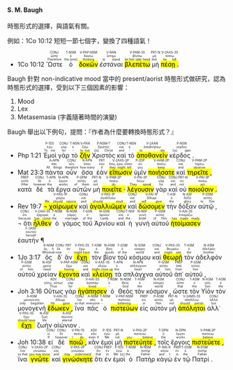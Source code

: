 
#### S. M. Baugh
時態形式的選擇，與語氣有關。

例如：1Co 10:12 短短一節七個字，變換了四種語氣！
- <rt>1Co 10:12</rt> <RUBY><ruby><ruby>Ὥστε<rt>Therefore</rt></ruby><rt>ὥστε</rt></ruby><rt>CONJ</rt></RUBY> <RUBY><ruby><ruby>ὁ<rt>the [one]</rt></ruby><rt>ὁ</rt></ruby><rt>T-NSM</rt></RUBY> <RUBY><ruby><ruby><mark class='ptc'>δοκῶν</mark><rt>thinking</rt></ruby><rt>δοκέω</rt></ruby><rt>V-PAP-NSM</rt></RUBY> <RUBY><ruby><ruby><em>ἑστάναι</em><rt>to stand</rt></ruby><rt>ἵστημι</rt></ruby><rt>V-RAN</rt></RUBY> <RUBY><ruby><ruby><mark class='verb'>βλεπέτω</mark><rt>let him take heed</rt></ruby><rt>βλέπω</rt></ruby><rt>V-PAM-3S</rt></RUBY> <RUBY><ruby><ruby>μὴ<rt>lest</rt></ruby><rt>μή</rt></ruby><rt>PRT-N</rt></RUBY> <RUBY><ruby><ruby><mark class='verb'>πέσῃ .</mark><rt>he fall</rt></ruby><rt>πίπτω</rt></ruby><rt>V-2AAS-3S</rt></RUBY> 

Baugh 針對 non-indicative mood 當中的 present/aorist 時態形式做研究，認為時態形式的選擇，受到以下三個因素的影響：
1) Mood
2) Lex
3) Metasemasia (字義隨著時間的演變)

Baugh 舉出以下例句，提問：『作者為什麼要轉換時態形式？』
- <rt>Php 1:21</rt> <RUBY><ruby><ruby>Ἐμοὶ<rt>To me</rt></ruby><rt>ἐγώ</rt></ruby><rt>P-1DS</rt></RUBY> <RUBY><ruby><ruby>γὰρ<rt>for</rt></ruby><rt>γάρ</rt></ruby><rt>CONJ</rt></RUBY> <RUBY><ruby><ruby>τὸ<rt>-</rt></ruby><rt>ὁ</rt></ruby><rt>T-NSN</rt></RUBY> <RUBY><ruby><ruby><mark class='inf'>ζῆν</mark><rt>to live</rt></ruby><rt>ζάω</rt></ruby><rt>V-PAN</rt></RUBY> <RUBY><ruby><ruby>Χριστὸς<rt>[is] Christ</rt></ruby><rt>Χριστός</rt></ruby><rt>P-NSM-T</rt></RUBY> <RUBY><ruby><ruby>καὶ<rt>and</rt></ruby><rt>καί</rt></ruby><rt>CONJ</rt></RUBY> <RUBY><ruby><ruby>τὸ<rt>-</rt></ruby><rt>ὁ</rt></ruby><rt>T-NSN</rt></RUBY> <RUBY><ruby><ruby><mark class='inf'>ἀποθανεῖν</mark><rt>to die</rt></ruby><rt>ἀποθνήσκω</rt></ruby><rt>V-2AAN</rt></RUBY> <RUBY><ruby><ruby>κέρδος .<rt>[is] gain</rt></ruby><rt>κέρδος</rt></ruby><rt>P-NSN</rt></RUBY> 
- <rt>Mat 23:3</rt> <RUBY><ruby><ruby>πάντα<rt>All things</rt></ruby><rt>πᾶς</rt></ruby><rt>A-APN</rt></RUBY> <RUBY><ruby><ruby>οὖν<rt>therefore</rt></ruby><rt>οὖν</rt></ruby><rt>CONJ</rt></RUBY> <RUBY><ruby><ruby>ὅσα<rt>how many</rt></ruby><rt>ὅσος</rt></ruby><rt>K-APN</rt></RUBY> <RUBY><ruby><ruby>ἐὰν<rt>if</rt></ruby><rt>ἐάν</rt></ruby><rt>PRT</rt></RUBY> <RUBY><ruby><ruby><mark class='verb'>εἴπωσιν</mark><rt>they might tell</rt></ruby><rt>ἔπω, ἐρῶ, εἶπον</rt></ruby><rt>V-2AAS-3P</rt></RUBY> <RUBY><ruby><ruby>ὑμῖν<rt>you</rt></ruby><rt>σύ</rt></ruby><rt>P-2DP</rt></RUBY> <RUBY><ruby><ruby><mark class='verb'>ποιήσατε</mark><rt>keep</rt></ruby><rt>ποιέω</rt></ruby><rt>V-AAM-2P</rt></RUBY> <RUBY><ruby><ruby>καὶ<rt>and</rt></ruby><rt>καί</rt></ruby><rt>CONJ</rt></RUBY> <RUBY><ruby><ruby><mark class='verb'>τηρεῖτε ,</mark><rt>observe</rt></ruby><rt>τηρέω</rt></ruby><rt>V-PAM-2P</rt></RUBY> <RUBY><ruby><ruby>κατὰ<rt>After</rt></ruby><rt>κατά</rt></ruby><rt>PREP</rt></RUBY> <RUBY><ruby><ruby>δὲ<rt>however</rt></ruby><rt>δέ</rt></ruby><rt>CONJ</rt></RUBY> <RUBY><ruby><ruby>τὰ<rt>the</rt></ruby><rt>ὁ</rt></ruby><rt>T-APN</rt></RUBY> <RUBY><ruby><ruby>ἔργα<rt>works</rt></ruby><rt>ἔργον</rt></ruby><rt>N-APN</rt></RUBY> <RUBY><ruby><ruby>αὐτῶν<rt>of them</rt></ruby><rt>αὐτός</rt></ruby><rt>P-GPM</rt></RUBY> <RUBY><ruby><ruby>μὴ<rt>not</rt></ruby><rt>μή</rt></ruby><rt>PRT-N</rt></RUBY> <RUBY><ruby><ruby><mark class='verb'>ποιεῖτε ·</mark><rt>do</rt></ruby><rt>ποιέω</rt></ruby><rt>V-PAM-2P</rt></RUBY> <RUBY><ruby><ruby><mark class='verb'>λέγουσιν</mark><rt>They speak</rt></ruby><rt>λέγω</rt></ruby><rt>V-PAI-3P</rt></RUBY> <RUBY><ruby><ruby>γὰρ<rt>for</rt></ruby><rt>γάρ</rt></ruby><rt>CONJ</rt></RUBY> <RUBY><ruby><ruby>καὶ<rt>and</rt></ruby><rt>καί</rt></ruby><rt>CONJ</rt></RUBY> <RUBY><ruby><ruby>οὐ<rt>not</rt></ruby><rt>οὐ</rt></ruby><rt>PRT-N</rt></RUBY> <RUBY><ruby><ruby><mark class='verb'>ποιοῦσιν .</mark><rt>act</rt></ruby><rt>ποιέω</rt></ruby><rt>V-PAI-3P</rt></RUBY> 
- <rt>Rev 19:7</rt> <RUBY><ruby><ruby><mark class='verb'>¬ χαίρωμεν</mark><rt>We should rejoice</rt></ruby><rt>χαίρω</rt></ruby><rt>V-PAS-1P</rt></RUBY> <RUBY><ruby><ruby>καὶ<rt>and</rt></ruby><rt>καί</rt></ruby><rt>CONJ</rt></RUBY> <RUBY><ruby><ruby><mark class='verb'>ἀγαλλιῶμεν</mark><rt>should exult</rt></ruby><rt>ἀγαλλιάω</rt></ruby><rt>V-PAS-1P</rt></RUBY> <RUBY><ruby><ruby>καὶ<rt>and</rt></ruby><rt>καί</rt></ruby><rt>CONJ</rt></RUBY> <RUBY><ruby><ruby><mark class='verb'>δώσομεν</mark><rt>will give</rt></ruby><rt>δίδωμι</rt></ruby><rt>V-FAI-1P</rt></RUBY> <RUBY><ruby><ruby>τὴν<rt>the</rt></ruby><rt>ὁ</rt></ruby><rt>T-ASF</rt></RUBY> <RUBY><ruby><ruby>δόξαν<rt>glory</rt></ruby><rt>δόξα</rt></ruby><rt>N-ASF</rt></RUBY> <RUBY><ruby><ruby>αὐτῷ ,<rt>to Him</rt></ruby><rt>αὐτός</rt></ruby><rt>P-DSM</rt></RUBY></br> <RUBY><ruby><ruby>¬ ὅτι<rt>because</rt></ruby><rt>ὅτι</rt></ruby><rt>CONJ</rt></RUBY> <RUBY><ruby><ruby><mark class='verb'>ἦλθεν</mark><rt>has come</rt></ruby><rt>ἔρχομαι</rt></ruby><rt>V-2AAI-3S</rt></RUBY> <RUBY><ruby><ruby>ὁ<rt>the</rt></ruby><rt>ὁ</rt></ruby><rt>T-NSM</rt></RUBY> <RUBY><ruby><ruby>γάμος<rt>marriage</rt></ruby><rt>γάμος</rt></ruby><rt>N-NSM</rt></RUBY> <RUBY><ruby><ruby>τοῦ<rt>of the</rt></ruby><rt>ὁ</rt></ruby><rt>T-GSN</rt></RUBY> <RUBY><ruby><ruby>Ἀρνίου<rt>Lamb</rt></ruby><rt>ἀρνίον</rt></ruby><rt>N-GSN</rt></RUBY> <RUBY><ruby><ruby>καὶ<rt>and</rt></ruby><rt>καί</rt></ruby><rt>CONJ</rt></RUBY> <RUBY><ruby><ruby>ἡ<rt>the</rt></ruby><rt>ὁ</rt></ruby><rt>T-NSF</rt></RUBY> <RUBY><ruby><ruby>γυνὴ<rt>bride</rt></ruby><rt>γυνή</rt></ruby><rt>N-NSF</rt></RUBY> <RUBY><ruby><ruby>αὐτοῦ<rt>of Him</rt></ruby><rt>αὐτός</rt></ruby><rt>P-GSM</rt></RUBY> <RUBY><ruby><ruby><mark class='verb'>ἡτοίμασεν</mark><rt>has made ready</rt></ruby><rt>ἑτοιμάζω</rt></ruby><rt>V-AAI-3S</rt></RUBY> <RUBY><ruby><ruby>ἑαυτήν ¶<rt>herself</rt></ruby><rt>ἑαυτοῦ</rt></ruby><rt>F-3ASF</rt></RUBY>
- <rt>1Jo 3:17</rt> <RUBY><ruby><ruby>ὃς<rt>Whoever</rt></ruby><rt>ὅς, ἥ</rt></ruby><rt>R-NSM</rt></RUBY> <RUBY><ruby><ruby>δ᾽<rt>now</rt></ruby><rt>δέ</rt></ruby><rt>CONJ</rt></RUBY> <RUBY><ruby><ruby>ἂν<rt>-</rt></ruby><rt>ἄν</rt></ruby><rt>PRT</rt></RUBY> <RUBY><ruby><ruby><mark class='verb'>ἔχῃ</mark><rt>might have</rt></ruby><rt>ἔχω</rt></ruby><rt>V-PAS-3S</rt></RUBY> <RUBY><ruby><ruby>τὸν<rt>the</rt></ruby><rt>ὁ</rt></ruby><rt>T-ASM</rt></RUBY> <RUBY><ruby><ruby>βίον<rt>goods</rt></ruby><rt>βίος</rt></ruby><rt>N-ASM</rt></RUBY> <RUBY><ruby><ruby>τοῦ<rt>of the</rt></ruby><rt>ὁ</rt></ruby><rt>T-GSM</rt></RUBY> <RUBY><ruby><ruby>κόσμου<rt>world</rt></ruby><rt>κόσμος</rt></ruby><rt>N-GSM</rt></RUBY> <RUBY><ruby><ruby>καὶ<rt>and</rt></ruby><rt>καί</rt></ruby><rt>CONJ</rt></RUBY> <RUBY><ruby><ruby><mark class='verb'>θεωρῇ</mark><rt>might see</rt></ruby><rt>θεωρέω</rt></ruby><rt>V-PAS-3S</rt></RUBY> <RUBY><ruby><ruby>τὸν<rt>the</rt></ruby><rt>ὁ</rt></ruby><rt>T-ASM</rt></RUBY> <RUBY><ruby><ruby>ἀδελφὸν<rt>brother</rt></ruby><rt>ἀδελφός</rt></ruby><rt>N-ASM</rt></RUBY> <RUBY><ruby><ruby>αὐτοῦ<rt>of him</rt></ruby><rt>αὐτός</rt></ruby><rt>P-GSM</rt></RUBY> <RUBY><ruby><ruby>χρείαν<rt>need</rt></ruby><rt>χρεία</rt></ruby><rt>N-ASF</rt></RUBY> <RUBY><ruby><ruby><mark class='ptc'>ἔχοντα</mark><rt>having</rt></ruby><rt>ἔχω</rt></ruby><rt>V-PAP-ASM</rt></RUBY> <RUBY><ruby><ruby>καὶ<rt>and</rt></ruby><rt>καί</rt></ruby><rt>CONJ</rt></RUBY> <RUBY><ruby><ruby><mark class='verb'>κλείσῃ</mark><rt>might close up</rt></ruby><rt>κλείω</rt></ruby><rt>V-AAS-3S</rt></RUBY> <RUBY><ruby><ruby>τὰ<rt>the</rt></ruby><rt>ὁ</rt></ruby><rt>T-APN</rt></RUBY> <RUBY><ruby><ruby>σπλάγχνα<rt>heart</rt></ruby><rt>σπλάγχνον</rt></ruby><rt>N-APN</rt></RUBY> <RUBY><ruby><ruby>αὐτοῦ<rt>of him</rt></ruby><rt>αὐτός</rt></ruby><rt>P-GSM</rt></RUBY> <RUBY><ruby><ruby>ἀπ᾽<rt>from</rt></ruby><rt>ἀπό</rt></ruby><rt>PREP</rt></RUBY> <RUBY><ruby><ruby>αὐτοῦ ,<rt>him</rt></ruby><rt>αὐτός</rt></ruby><rt>P-GSM</rt></RUBY> 
- <rt>Joh 3:16</rt> <RUBY><ruby><ruby>Οὕτως<rt>Thus</rt></ruby><rt>οὕτω, οὕτως</rt></ruby><rt>ADV</rt></RUBY> <RUBY><ruby><ruby>γὰρ<rt>for</rt></ruby><rt>γάρ</rt></ruby><rt>CONJ</rt></RUBY> <RUBY><ruby><ruby><mark class='verb'>ἠγάπησεν</mark><rt>loved</rt></ruby><rt>ἀγαπάω</rt></ruby><rt>V-AAI-3S</rt></RUBY> <RUBY><ruby><ruby>ὁ<rt>-</rt></ruby><rt>ὁ</rt></ruby><rt>T-NSM</rt></RUBY> <RUBY><ruby><ruby>Θεὸς<rt>God</rt></ruby><rt>θεός</rt></ruby><rt>N-NSM</rt></RUBY> <RUBY><ruby><ruby>τὸν<rt>the</rt></ruby><rt>ὁ</rt></ruby><rt>T-ASM</rt></RUBY> <RUBY><ruby><ruby>κόσμον ,<rt>world</rt></ruby><rt>κόσμος</rt></ruby><rt>N-ASM</rt></RUBY> <RUBY><ruby><ruby>ὥστε<rt>that</rt></ruby><rt>ὥστε</rt></ruby><rt>CONJ</rt></RUBY> <RUBY><ruby><ruby>τὸν<rt>the</rt></ruby><rt>ὁ</rt></ruby><rt>T-ASM</rt></RUBY> <RUBY><ruby><ruby>Υἱὸν<rt>Son</rt></ruby><rt>υἱός</rt></ruby><rt>N-ASM</rt></RUBY> <RUBY><ruby><ruby>τὸν<rt>the</rt></ruby><rt>ὁ</rt></ruby><rt>T-ASM</rt></RUBY> <RUBY><ruby><ruby>μονογενῆ<rt>only begotten</rt></ruby><rt>μονογενής</rt></ruby><rt>A-ASM</rt></RUBY> <RUBY><ruby><ruby><mark class='verb'>ἔδωκεν ,</mark><rt>He gave</rt></ruby><rt>δίδωμι</rt></ruby><rt>V-AAI-3S</rt></RUBY> <RUBY><ruby><ruby>ἵνα<rt>so that</rt></ruby><rt>ἵνα</rt></ruby><rt>CONJ</rt></RUBY> <RUBY><ruby><ruby>πᾶς<rt>everyone</rt></ruby><rt>πᾶς</rt></ruby><rt>A-NSM</rt></RUBY> <RUBY><ruby><ruby>ὁ<rt>-</rt></ruby><rt>ὁ</rt></ruby><rt>T-NSM</rt></RUBY> <RUBY><ruby><ruby><mark class='ptc'>πιστεύων</mark><rt>believing</rt></ruby><rt>πιστεύω</rt></ruby><rt>V-PAP-NSM</rt></RUBY> <RUBY><ruby><ruby>εἰς<rt>in</rt></ruby><rt>εἰς</rt></ruby><rt>PREP</rt></RUBY> <RUBY><ruby><ruby>αὐτὸν<rt>Him</rt></ruby><rt>αὐτός</rt></ruby><rt>P-ASM</rt></RUBY> <RUBY><ruby><ruby>μὴ<rt>not</rt></ruby><rt>μή</rt></ruby><rt>PRT-N</rt></RUBY> <RUBY><ruby><ruby><mark class='verb'>ἀπόληται</mark><rt>should perish</rt></ruby><rt>ἀπολλύω</rt></ruby><rt>V-2AMS-3S</rt></RUBY> <RUBY><ruby><ruby>ἀλλ᾽<rt>but</rt></ruby><rt>ἀλλά</rt></ruby><rt>CONJ</rt></RUBY> <RUBY><ruby><ruby><mark class='verb'>ἔχῃ</mark><rt>should have</rt></ruby><rt>ἔχω</rt></ruby><rt>V-PAS-3S</rt></RUBY> <RUBY><ruby><ruby>ζωὴν<rt>life</rt></ruby><rt>ζωή</rt></ruby><rt>N-ASF</rt></RUBY> <RUBY><ruby><ruby>αἰώνιον .<rt>eternal</rt></ruby><rt>αἰώνιος</rt></ruby><rt>A-ASF</rt></RUBY> 
- <rt>Joh 10:38</rt> <RUBY><ruby><ruby>εἰ<rt>If</rt></ruby><rt>εἰ</rt></ruby><rt>CONJ</rt></RUBY> <RUBY><ruby><ruby>δὲ<rt>however</rt></ruby><rt>δέ</rt></ruby><rt>CONJ</rt></RUBY> <RUBY><ruby><ruby><mark class='verb'>ποιῶ ,</mark><rt>I do</rt></ruby><rt>ποιέω</rt></ruby><rt>V-PAI-1S</rt></RUBY> <RUBY><ruby><ruby>κἂν<rt>even if</rt></ruby><rt>κἄν</rt></ruby><rt>ADV</rt></RUBY> <RUBY><ruby><ruby>ἐμοὶ<rt>Me</rt></ruby><rt>ἐγώ</rt></ruby><rt>P-1DS</rt></RUBY> <RUBY><ruby><ruby>μὴ<rt>not</rt></ruby><rt>μή</rt></ruby><rt>PRT-N</rt></RUBY> <RUBY><ruby><ruby><mark class='verb'>πιστεύητε ,</mark><rt>you believe</rt></ruby><rt>πιστεύω</rt></ruby><rt>V-PAS-2P</rt></RUBY> <RUBY><ruby><ruby>τοῖς<rt>the</rt></ruby><rt>ὁ</rt></ruby><rt>T-DPN</rt></RUBY> <RUBY><ruby><ruby>ἔργοις<rt>works</rt></ruby><rt>ἔργον</rt></ruby><rt>N-DPN</rt></RUBY> <RUBY><ruby><ruby><mark class='verb'>πιστεύετε ,</mark><rt>believe</rt></ruby><rt>πιστεύω</rt></ruby><rt>V-PAM-2P</rt></RUBY> <RUBY><ruby><ruby>ἵνα<rt>so that</rt></ruby><rt>ἵνα</rt></ruby><rt>CONJ</rt></RUBY> <RUBY><ruby><ruby><mark class='verb'>γνῶτε</mark><rt>you may know</rt></ruby><rt>γινώσκω</rt></ruby><rt>V-2AAS-2P</rt></RUBY> <RUBY><ruby><ruby>καὶ<rt>and</rt></ruby><rt>καί</rt></ruby><rt>CONJ</rt></RUBY> <RUBY><ruby><ruby><mark class='verb'>γινώσκητε</mark><rt>may understand</rt></ruby><rt>γινώσκω</rt></ruby><rt>V-PAS-2P</rt></RUBY> <RUBY><ruby><ruby>ὅτι<rt>that</rt></ruby><rt>ὅτι</rt></ruby><rt>CONJ</rt></RUBY> <RUBY><ruby><ruby>ἐν<rt>in</rt></ruby><rt>ἐν</rt></ruby><rt>PREP</rt></RUBY> <RUBY><ruby><ruby>ἐμοὶ<rt>Me [is]</rt></ruby><rt>ἐγώ</rt></ruby><rt>P-1DS</rt></RUBY> <RUBY><ruby><ruby>ὁ<rt>the</rt></ruby><rt>ὁ</rt></ruby><rt>T-NSM</rt></RUBY> <RUBY><ruby><ruby>Πατὴρ<rt>Father</rt></ruby><rt>πατήρ</rt></ruby><rt>N-NSM</rt></RUBY> <RUBY><ruby><ruby>κἀγὼ<rt>and I</rt></ruby><rt>κἀγώ</rt></ruby><rt>P-1NS-K</rt></RUBY> <RUBY><ruby><ruby>ἐν<rt>in</rt></ruby><rt>ἐν</rt></ruby><rt>PREP</rt></RUBY> <RUBY><ruby><ruby>τῷ<rt>the</rt></ruby><rt>ὁ</rt></ruby><rt>T-DSM</rt></RUBY> <RUBY><ruby><ruby>Πατρί .<rt>Father</rt></ruby><rt>πατήρ</rt></ruby><rt>N-DSM</rt></RUBY> 